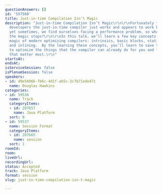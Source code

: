 ```yaml
---
questionAnswers: []
id: '557560'
title: Just-in-time Compilation Isn’t Magic
description: "Just-in-time Compilation Isn’t Magic\r\n\r\nFortunately for most Java
  developers the just-in-time compiler just works and appears to work by magic.  And
  yet sometimes, we find ourselves facing a performance problem, so what do we when
  the magic stops?\r\n\r\nIn this talk, we’ll learn a few key concepts behind the
  magic of modern optimizing compilers: intrinsics, basic blocks, static single assignment,
  and inlining.  By the learning these concepts, you’ll learn to save time not trying
  to optimize the things that the compiler can already do for you and focus on things
  that matter most.\r\n"
startsAt: 
endsAt: 
isServiceSession: false
isPlenumSession: false
speakers:
- id: d0e56066-fb6c-4d1f-a65c-2c7b71ede47c
  name: Douglas Hawkins
categories:
- id: 59536
  name: Track
  categoryItems:
  - id: 207657
    name: Java Platform
  sort: 0
- id: 59537
  name: Session Format
  categoryItems:
  - id: 207665
    name: session
  sort: 1
roomId: 
room: 
liveUrl: 
recordingUrl: 
status: Accepted
track: Java Platform
format: session
slug: just-in-time-compilation-isn-t-magic

---
```

